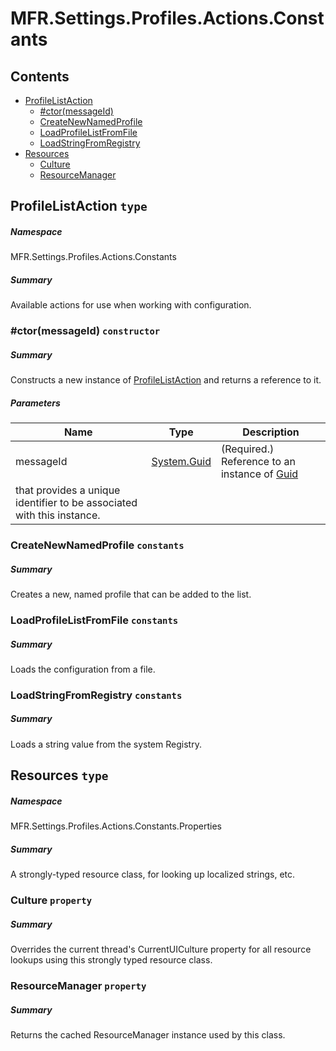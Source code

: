 <a name='assembly'></a>
# MFR.Settings.Profiles.Actions.Constants

## Contents

- [ProfileListAction](#T-MFR-Settings-Profiles-Actions-Constants-ProfileListAction 'MFR.Settings.Profiles.Actions.Constants.ProfileListAction')
  - [#ctor(messageId)](#M-MFR-Settings-Profiles-Actions-Constants-ProfileListAction-#ctor-System-Guid- 'MFR.Settings.Profiles.Actions.Constants.ProfileListAction.#ctor(System.Guid)')
  - [CreateNewNamedProfile](#F-MFR-Settings-Profiles-Actions-Constants-ProfileListAction-CreateNewNamedProfile 'MFR.Settings.Profiles.Actions.Constants.ProfileListAction.CreateNewNamedProfile')
  - [LoadProfileListFromFile](#F-MFR-Settings-Profiles-Actions-Constants-ProfileListAction-LoadProfileListFromFile 'MFR.Settings.Profiles.Actions.Constants.ProfileListAction.LoadProfileListFromFile')
  - [LoadStringFromRegistry](#F-MFR-Settings-Profiles-Actions-Constants-ProfileListAction-LoadStringFromRegistry 'MFR.Settings.Profiles.Actions.Constants.ProfileListAction.LoadStringFromRegistry')
- [Resources](#T-MFR-Settings-Profiles-Actions-Constants-Properties-Resources 'MFR.Settings.Profiles.Actions.Constants.Properties.Resources')
  - [Culture](#P-MFR-Settings-Profiles-Actions-Constants-Properties-Resources-Culture 'MFR.Settings.Profiles.Actions.Constants.Properties.Resources.Culture')
  - [ResourceManager](#P-MFR-Settings-Profiles-Actions-Constants-Properties-Resources-ResourceManager 'MFR.Settings.Profiles.Actions.Constants.Properties.Resources.ResourceManager')

<a name='T-MFR-Settings-Profiles-Actions-Constants-ProfileListAction'></a>
## ProfileListAction `type`

##### Namespace

MFR.Settings.Profiles.Actions.Constants

##### Summary

Available actions for use when working with configuration.

<a name='M-MFR-Settings-Profiles-Actions-Constants-ProfileListAction-#ctor-System-Guid-'></a>
### #ctor(messageId) `constructor`

##### Summary

Constructs a new instance of
[ProfileListAction](#T-MFR-Settings-Profiles-Actions-Constants-ProfileListAction 'MFR.Settings.Profiles.Actions.Constants.ProfileListAction')
and returns a reference to it.

##### Parameters

| Name | Type | Description |
| ---- | ---- | ----------- |
| messageId | [System.Guid](http://msdn.microsoft.com/query/dev14.query?appId=Dev14IDEF1&l=EN-US&k=k:System.Guid 'System.Guid') | (Required.) Reference to an instance of [Guid](http://msdn.microsoft.com/query/dev14.query?appId=Dev14IDEF1&l=EN-US&k=k:System.Guid 'System.Guid')
that provides a unique identifier to be associated with this instance. |

<a name='F-MFR-Settings-Profiles-Actions-Constants-ProfileListAction-CreateNewNamedProfile'></a>
### CreateNewNamedProfile `constants`

##### Summary

Creates a new, named profile that can be added to the list.

<a name='F-MFR-Settings-Profiles-Actions-Constants-ProfileListAction-LoadProfileListFromFile'></a>
### LoadProfileListFromFile `constants`

##### Summary

Loads the configuration from a file.

<a name='F-MFR-Settings-Profiles-Actions-Constants-ProfileListAction-LoadStringFromRegistry'></a>
### LoadStringFromRegistry `constants`

##### Summary

Loads a string value from the system Registry.

<a name='T-MFR-Settings-Profiles-Actions-Constants-Properties-Resources'></a>
## Resources `type`

##### Namespace

MFR.Settings.Profiles.Actions.Constants.Properties

##### Summary

A strongly-typed resource class, for looking up localized strings, etc.

<a name='P-MFR-Settings-Profiles-Actions-Constants-Properties-Resources-Culture'></a>
### Culture `property`

##### Summary

Overrides the current thread's CurrentUICulture property for all
  resource lookups using this strongly typed resource class.

<a name='P-MFR-Settings-Profiles-Actions-Constants-Properties-Resources-ResourceManager'></a>
### ResourceManager `property`

##### Summary

Returns the cached ResourceManager instance used by this class.
